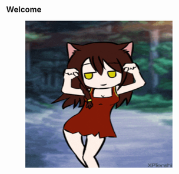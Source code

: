 ## Welcome
<div id="header" align="center">
  <img src="https://github.com/Tuakyas223/Tuakyas223/blob/main/everlasting-summer-%D0%B1%D0%B5%D1%81%D0%BA%D0%BE%D0%BD%D0%B5%D1%87%D0%BD%D0%BE%D0%B5-%D0%BB%D0%B5%D1%82%D0%BE.gif?raw=true" width="400" height="400"/>
</div>
